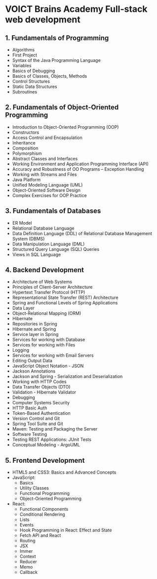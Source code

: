 # VOICT Brains Academy Full-stack web development

## 1. Fundamentals of Programming

-   Algorithms
-   First Project
-   Syntax of the Java Programming Language
-   Variables
-   Basics of Debugging
-   Basics of Classes, Objects, Methods
-   Control Structures
-   Static Data Structures
-   Subroutines

## 2. Fundamentals of Object-Oriented Programming

-   Introduction to Object-Oriented Programming (OOP)
-   Constructors
-   Access Control and Encapsulation
-   Inheritance
-   Composition
-   Polymorphism
-   Abstract Classes and Interfaces
-   Working Environment and Application Programming Interface (API)
-   Accuracy and Robustness of OO Programs – Exception Handling
-   Working with Streams and Files
-   Java Platform
-   Unified Modeling Language (UML)
-   Object-Oriented Software Design
-   Complex Exercises for OOP Practice

## 3. Fundamentals of Databases

-   ER Model
-   Relational Database Language
-   Data Definition Language (DDL) of Relational Database Management System (DBMS)
-   Data Manipulation Language (DML)
-   Structured Query Language (SQL) Queries
-   Views in SQL Language

## 4. Backend Development

-   Architecture of Web Systems
-   Principles of Client-Server Architecture
-   Hypertext Transfer Protocol (HTTP)
-   Representational State Transfer (REST) Architecture
-   Spring and Functional Levels of Spring Applications
-   Data Layer
-   Object-Relational Mapping (ORM)
-   Hibernate
-   Repositories in Spring
-   Hibernate and Spring
-   Service layer in Spring
-   Services for working with Database
-   Services for working with Files
-   Logging
-   Services for working with Email Servers
-   Editing Output Data
-   JavaScript Object Notation - JSON
-   Jackson Annotations
-   Jackson and Spring - Serialization and Deserialization
-   Working with HTTP Codes
-   Data Transfer Objects (DTO)
-   Validation - Hibernate Validator
-   Debugging
-   Computer Systems Security
-   HTTP Basic Auth
-   Token-Based Authentication
-   Version Control and Git
-   Spring Tool Suite and Git
-   Maven: Testing and Packaging the Server
-   Software Testing
-   Testing REST Applications: JUnit Tests
-   Conceptual Modeling - ArgoUML

## 5. Frontend Development

-   HTML5 and CSS3: Basics and Advanced Concepts
-   JavaScript:
    -   Basics
    -   Utility Classes
    -   Functional Programming
    -   Object-Oriented Programming
-   React:
    -   Functional Components
    -   Conditional Rendering
    -   Lists
    -   Events
    -   Hook Programming in React: Effect and State
    -   Fetch API and React
    -   Routing
    -   JSX
    -   Immer
    -   Context
    -   Reducer
    -   Memo
    -   Callback
